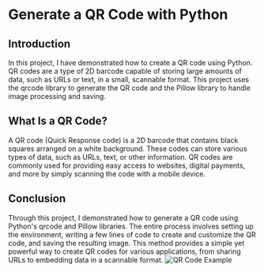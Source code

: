 # Generate a QR Code with Python
## Introduction
In this project, I have demonstrated how to create a QR code using Python. QR codes are a type of 2D barcode capable of storing large amounts of data, such as URLs or text, in a small, scannable format. This project uses the qrcode library to generate the QR code and the Pillow library to handle image processing and saving.

## What Is a QR Code?
A QR code (Quick Response code) is a 2D barcode that contains black squares arranged on a white background. These codes can store various types of data, such as URLs, text, or other information. QR codes are commonly used for providing easy access to websites, digital payments, and more by simply scanning the code with a mobile device.
## Conclusion
Through this project, I demonstrated how to generate a QR code using Python's qrcode and Pillow libraries. The entire process involves setting up the environment, writing a few lines of code to create and customize the QR code, and saving the resulting image. This method provides a simple yet powerful way to create QR codes for various applications, from sharing URLs to embedding data in a scannable format.
![QR Code Example](images/artsynithya_qr.png)
